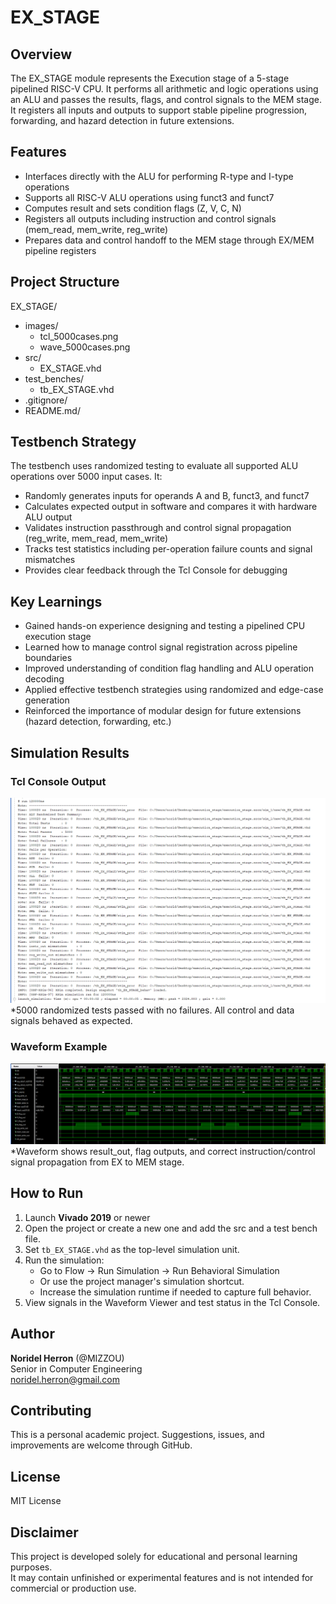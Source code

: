 # EX_STAGE

## Overview
The EX_STAGE module represents the Execution stage of a 5-stage pipelined RISC-V CPU. It performs all arithmetic and logic operations using an ALU and passes the results, flags, and control signals to the MEM stage. It registers all inputs and outputs to support stable pipeline progression, forwarding, and hazard detection in future extensions.

## Features
- Interfaces directly with the ALU for performing R-type and I-type operations
- Supports all RISC-V ALU operations using funct3 and funct7
- Computes result and sets condition flags (Z, V, C, N)
- Registers all outputs including instruction and control signals (mem_read, mem_write, reg_write)
- Prepares data and control handoff to the MEM stage through EX/MEM pipeline registers

## Project Structure
EX_STAGE/
- images/
    - tcl_5000cases.png
    - wave_5000cases.png
- src/
    - EX_STAGE.vhd
- test_benches/
    - tb_EX_STAGE.vhd
- .gitignore/
- README.md/

## Testbench Strategy
The testbench uses randomized testing to evaluate all supported ALU operations over 5000 input cases. It:
- Randomly generates inputs for operands A and B, funct3, and funct7
- Calculates expected output in software and compares it with hardware ALU output
- Validates instruction passthrough and control signal propagation (reg_write, mem_read, mem_write)
- Tracks test statistics including per-operation failure counts and signal mismatches
- Provides clear feedback through the Tcl Console for debugging

## Key Learnings
- Gained hands-on experience designing and testing a pipelined CPU execution stage
- Learned how to manage control signal registration across pipeline boundaries
- Improved understanding of condition flag handling and ALU operation decoding
- Applied effective testbench strategies using randomized and edge-case generation
- Reinforced the importance of modular design for future extensions (hazard detection, forwarding, etc.)

## Simulation Results
### Tcl Console Output
![Tcl Output – 5000 Cases](images/tcl_5000cases.png)  
*5000 randomized tests passed with no failures. All control and data signals behaved as expected.
### Waveform Example
![Waveform Example](images/wave_5000cases.png)  
*Waveform shows result_out, flag outputs, and correct instruction/control signal propagation from EX to MEM stage.

## How to Run
1. Launch **Vivado 2019** or newer
2. Open the project or create a new one and add the src and a test bench file.
3.  Set `tb_EX_STAGE.vhd` as the top-level simulation unit.
4. Run the simulation:
    - Go to Flow → Run Simulation → Run Behavioral Simulation
    - Or use the project manager's simulation shortcut.
    - Increase the simulation runtime if needed to capture full behavior.
5. View signals in the Waveform Viewer and test status in the Tcl Console.

## Author
**Noridel Herron** (@MIZZOU)  
Senior in Computer Engineering  
noridel.herron@gmail.com

## Contributing
This is a personal academic project. Suggestions, issues, and improvements are welcome through GitHub.

## License
MIT License

## Disclaimer
This project is developed solely for educational and personal learning purposes.  
It may contain unfinished or experimental features and is not intended for commercial or production use.
